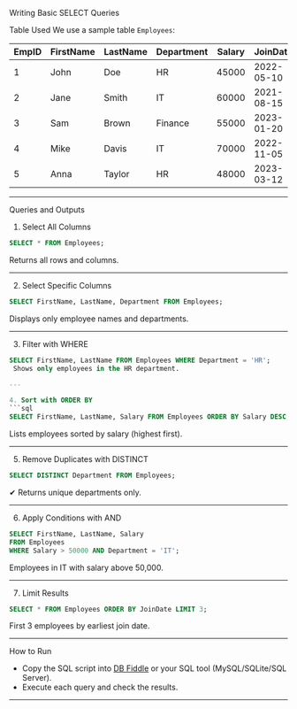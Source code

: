 Writing Basic SELECT Queries

Table Used
We use a sample table `Employees`:  

| EmpID | FirstName | LastName | Department | Salary | JoinDate   |
|-------|-----------|----------|------------|--------|------------|
| 1     | John      | Doe      | HR         | 45000  | 2022-05-10 |
| 2     | Jane      | Smith    | IT         | 60000  | 2021-08-15 |
| 3     | Sam       | Brown    | Finance    | 55000  | 2023-01-20 |
| 4     | Mike      | Davis    | IT         | 70000  | 2022-11-05 |
| 5     | Anna      | Taylor   | HR         | 48000  | 2023-03-12 |

---

Queries and Outputs

1. Select All Columns
```sql
SELECT * FROM Employees;
```
 Returns all rows and columns.  

---
2. Select Specific Columns
```sql
SELECT FirstName, LastName, Department FROM Employees;
```
Displays only employee names and departments.  

---

 3. Filter with WHERE
```sql
SELECT FirstName, LastName FROM Employees WHERE Department = 'HR';
 Shows only employees in the HR department.  

---

4. Sort with ORDER BY
```sql
SELECT FirstName, LastName, Salary FROM Employees ORDER BY Salary DESC;
```
 Lists employees sorted by salary (highest first).  

---

 5. Remove Duplicates with DISTINCT
```sql
SELECT DISTINCT Department FROM Employees;
```
✔ Returns unique departments only.  

---

 6. Apply Conditions with AND
```sql
SELECT FirstName, LastName, Salary 
FROM Employees 
WHERE Salary > 50000 AND Department = 'IT';
```
Employees in IT with salary above 50,000.  

---

 7. Limit Results
```sql
SELECT * FROM Employees ORDER BY JoinDate LIMIT 3;
```
 First 3 employees by earliest join date.  

---

 How to Run
- Copy the SQL script into [DB Fiddle](https://www.db-fiddle.com/) or your SQL tool (MySQL/SQLite/SQL Server).  
- Execute each query and check the results.  

---


